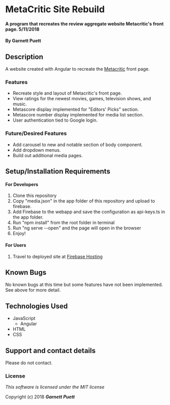 # MetaCritic Site Rebuild

#### A program that recreates the review aggregate website Metacritic's front page. 5/11/2018

#### By **Garnett Puett**

## Description

A website created with Angular to recreate the <a href="www.metacritic.com">Metacritic</a> front page.

### Features
* Recreate style and layout of Metacritic's front page.
* View ratings for the newest movies, games, television shows, and music.
* Metascore display implemented for "Editors' Picks" section.
* Metascore number display implemented for media list section.
* User authentication tied to Google login.

### Future/Desired Features
* Add carousel to new and notable section of body component.
* Add dropdown menus.
* Build out additional media pages.

## Setup/Installation Requirements

#### For Developers
1. Clone this repository
2. Copy "media.json" in the app folder of this repository and upload to firebase.
3. Add Firebase to the webapp and save the configuration as api-keys.ts in the app folder.
4. Run "npm install" from the root folder in terminal
5. Run "ng serve --open" and the page will open in the browser
6. Enjoy!

#### For Users
1. Travel to deployed site at <a href="https://metacritic-clone.firebaseapp.com/">Firebase Hosting</a>


## Known Bugs
No known bugs at this time but some features have not been implemented. See above for more detail.

## Technologies Used
* JavaScript
  * Angular
* HTML
* CSS

## Support and contact details
Please do not contact.

### License

*This software is licensed under the MIT license*

Copyright (c) 2018 **_Garnett Puett_**
